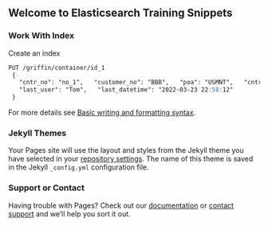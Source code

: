 ## Welcome to Elasticsearch Training Snippets

### Work With Index

Create an index

```markdown
PUT /griffin/container/id_1
 {
   "cntr_no": "no_1",   "customer_no": "BBB",   "poa": "USMNT",   "cntr_size": "20",   "ocean_fgt": 1000,
   "last_user": "Tom",   "last_datetime": "2022-03-23 22:58:12"
 }
```

For more details see [Basic writing and formatting syntax](https://docs.github.com/en/github/writing-on-github/getting-started-with-writing-and-formatting-on-github/basic-writing-and-formatting-syntax).

### Jekyll Themes

Your Pages site will use the layout and styles from the Jekyll theme you have selected in your [repository settings](https://github.com/victorzhang428/Elastic/settings/pages). The name of this theme is saved in the Jekyll `_config.yml` configuration file.

### Support or Contact

Having trouble with Pages? Check out our [documentation](https://docs.github.com/categories/github-pages-basics/) or [contact support](https://support.github.com/contact) and we’ll help you sort it out.
